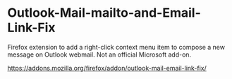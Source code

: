 # Outlook-Mail-mailto-and-Email-Link-Fix
Firefox extension to add a right-click context menu item to compose a new message on Outlook webmail. Not an official Microsoft add-on.

https://addons.mozilla.org/firefox/addon/outlook-mail-email-link-fix/
